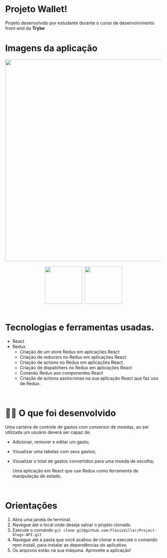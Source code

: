 # Projeto Wallet!

Projeto desenvolvido por estudante durante o curso de desenvolvimento front-end da **Trybe**
<br />

# Imagens da aplicação

<div align="center">
 <kbd>
  <img align="center" src="https://user-images.githubusercontent.com/94480963/184559407-a5713c3c-5234-48b4-81a9-9a85219651ea.gif" width="650">
 </kbd>
</div>
<br />
<div align="center">
 <kbd>
  <img height="120" src="https://user-images.githubusercontent.com/94480963/184559536-ce3404a9-835e-4b21-a78b-dd20e50ad737.png">
 </kbd>  
 <kbd>
  <img height="120" src="https://user-images.githubusercontent.com/94480963/184559562-34d974ec-17d8-4390-8cec-0f819bc455e8.png">
 </kbd>
</div>
<br />

# Tecnologias e ferramentas usadas.

- React 
- Redux 
  - Criação de um store Redux em aplicações React
  - Criação de reducers no Redux em aplicações React
  - Criação de actions no Redux em aplicações React
  - Criação de dispatchers no Redux em aplicações React
  - Conexão Redux aos componentes React
  - Criação de actions assíncronas na sua aplicação React que faz uso de Redux.
<br />

# 👨‍💻 O que foi desenvolvido

  Uma carteira de controle de gastos com conversor de moedas, ao ser utilizada um usuário deverá ser capaz de:

- Adicionar, remover e editar um gasto;
- Visualizar uma tabelas com seus gastos;
- Visualizar o total de gastos convertidos para uma moeda de escolha;

  Uma aplicação em React que use Redux como ferramenta de manipulação de estado.
<br />

# Orientações

1. Abra uma janela de terminal.
2. Navegue até o local onde deseja salvar o projeto clonado.
3. Execute o comando `git clone git@github.com:FlavioVillar/Project-blogs-API.git`
4. Navegue até a pasta que você acabou de clonar e execute o comando npm install, para instalar as dependências do aplicativo.
5. Os arquivos estão na sua máquina. Aproveite a aplicação!
